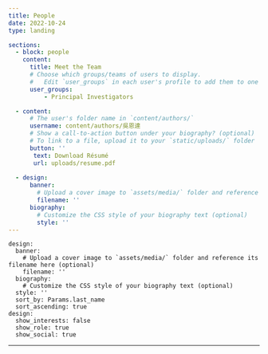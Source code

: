 ```yaml
---
title: People
date: 2022-10-24
type: landing

sections:
  - block: people
    content:
      title: Meet the Team
      # Choose which groups/teams of users to display.
      #   Edit `user_groups` in each user's profile to add them to one or more of these groups.
      user_groups:
          - Principal Investigators

  - content: 
      # The user's folder name in `content/authors/`
      username: content/authors/吳恩達
      # Show a call-to-action button under your biography? (optional)
      # To link to a file, upload it to your `static/uploads/` folder
      button: ''
       text: Download Résumé
       url: uploads/resume.pdf
    
  - design:
      banner:
        # Upload a cover image to `assets/media/` folder and reference its filename here (optional)
        filename: ''
      biography:
        # Customize the CSS style of your biography text (optional)
        style: ''
---
```

    design:
      banner:
        # Upload a cover image to `assets/media/` folder and reference its filename here (optional)
        filename: ''
      biography:
        # Customize the CSS style of your biography text (optional)
      style: ''
      sort_by: Params.last_name
      sort_ascending: true
    design:
      show_interests: false
      show_role: true
      show_social: true
---
